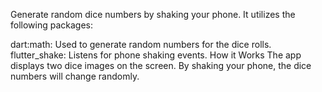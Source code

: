 Generate random dice numbers by shaking your phone. It utilizes the following packages:

dart:math: Used to generate random numbers for the dice rolls.
flutter_shake: Listens for phone shaking events.
How it Works
The app displays two dice images on the screen. By shaking your phone, the dice numbers will change randomly.
